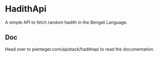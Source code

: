 # HadithApi
A simple API to fetch random hadith in the Bengali Language.

## Doc

Head over to pienteger.com/apistack/hadithapi to read the documentation.

